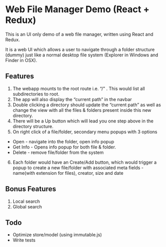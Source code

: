 # Web File Manager Demo (React + Redux)

This is an UI only demo of a web file manager, written using React and Redux.

It is a web UI which allows a user to navigate through a folder structure (dummy) just
like a normal desktop file system (Explorer in Windows and Finder in OSX).

## Features

1. The webapp mounts to the root route i.e. “/” . This would list all subdirectories to root.
2. The app will also display the “current path” in the navbar
3. Double clicking a directory should update the “current path” as well as change the view with all the files & folders present inside this new directory.
4. There will be a Up button which will lead you one step above in the directory structure.
5. On right click of a file/folder, secondary menu popups with 3 options
  + Open - navigate into the folder, open info popup
  + Get Info - Opens info popup for both file & folder.
  + Delete - remove file/folder from the system
6. Each folder would have an Create/Add button, which would trigger a popup to create a new file/folder with associated meta fields - name(with extension for files), creator, size and date

## Bonus Features

1. Local search
2. Global search

## Todo

- Optimize store/model (using immutable.js)
- Write tests

